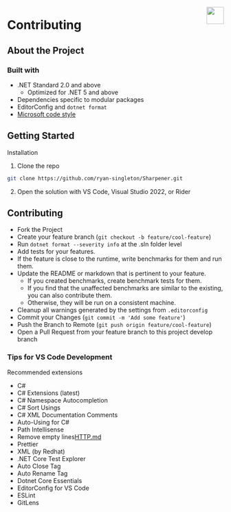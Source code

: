 <img src="images/icon-white-stroke-40px.png"
     align="right"
     style="height: 40px;" />

# Contributing

## About the Project

### Built with

- .NET Standard 2.0 and above
  - Optimized for .NET 5 and above
- Dependencies specific to modular packages
- EditorConfig and `dotnet format`
- [Microsoft code style](https://github.com/dotnet/aspnetcore/blob/main/.editorconfig)

## Getting Started

Installation

1. Clone the repo

```sh
git clone https://github.com/ryan-singleton/Sharpener.git
```

2. Open the solution with VS Code, Visual Studio 2022, or Rider

## Contributing

- Fork the Project
- Create your feature branch (`git checkout -b feature/cool-feature`)
- Run `dotnet format --severity info` at the .sln folder level
- Add tests for your features.
- If the feature is close to the runtime, write benchmarks for them and run them.
- Update the README or markdown that is pertinent to your feature.
  - If you created benchmarks, create benchmark tests for them.
  - If you find that the unaffected benchmarks are similar to the existing, you can also contribute them.
  - Otherwise, they will be run on a consistent machine.
- Cleanup all warnings generated by the settings from `.editorconfig`
- Commit your Changes (`git commit -m 'Add some feature'`)
- Push the Branch to Remote (`git push origin feature/cool-feature`)
- Open a Pull Request from your feature branch to this project develop branch

### Tips for VS Code Development

Recommended extensions

- C#
- C# Extensions (latest)
- C# Namespace Autocompletion
- C# Sort Usings
- C# XML Documentation Comments
- Auto-Using for C#
- Path Intellisense
- Remove empty lines[HTTP.md](HTTP.md)
- Prettier
- XML (by Redhat)
- .NET Core Test Explorer
- Auto Close Tag
- Auto Rename Tag
- Dotnet Core Essentials
- EditorConfig for VS Code
- ESLint
- GitLens
